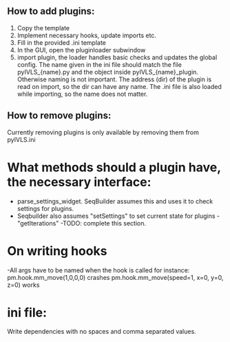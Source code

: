 ## How to add plugins:
1. Copy the template
2. Implement necessary hooks, update imports etc. 
3. Fill in the provided .ini template
4. In the GUI, open the pluginloader subwindow
4. import plugin, the loader handles basic checks and updates the global config.
The name given in the ini file should match the file pyIVLS_{name}.py and the object inside pyIVLS_{name}_plugin. Otherwise naming is not important.
The address (dir) of the plugin is read on import, so the dir can have any name. The .ini file is also loaded while importing, so the name does not matter.

## How to remove plugins:
Currently removing plugins is only available by removing them from pyIVLS.ini

# What methods should a plugin have, the necessary interface:
- parse_settings_widget. SeqBuilder assumes this and uses it to check settings for plugins. 
- Seqbuilder also assumes "setSettings" to set current state for plugins
-"getIterations" 
-TODO: complete this section. 

# On writing hooks
-All args have to be named when the hook is called
for instance:
pm.hook.mm_move(1,0,0,0) crashes
pm.hook.mm_move(speed=1, x=0, y=0, z=0) works


# ini file:
Write dependencies with no spaces and comma separated values.


